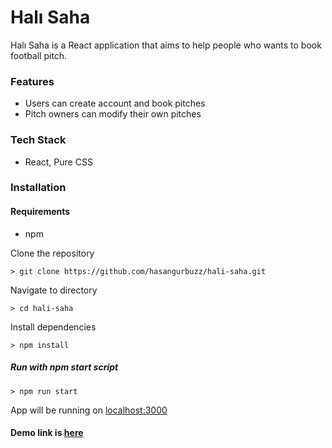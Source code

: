 # Halı Saha
Halı Saha is a React application that aims to help 
people who wants to book football pitch.

### Features
- Users can create account and book pitches
- Pitch owners can modify their own pitches


### Tech Stack

- React, Pure CSS


### Installation

#### Requirements
- npm

Clone the repository

`> git clone https://github.com/hasangurbuzz/hali-saha.git`

Navigate to directory

`> cd hali-saha`

Install dependencies

`> npm install`

##### Run with npm start script

`> npm run start`

App will be running on [localhost:3000](https://localhost:3000)

#### Demo link is [here](https://hali-saha.vercel.app/)

